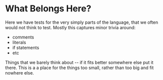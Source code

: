 # What Belongs Here?

Here we have tests for the very simply parts of the language, that we often
would not think to test. Mostly this captures minor trivia around:
- comments
- literals
- if statements
- etc

Things that we barely think about -- if it fits better somewhere else put it
there. This is a a place for the things too small, rather than too big and fit
nowhere else.